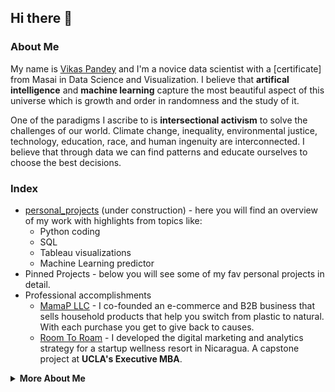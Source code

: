 <!---
vikasomnp/vikasomnp is a ✨ special ✨ repository because its `README.md` (this file) appears on your GitHub profile.
You can click the Preview link to take a look at your changes.
--->
## Hi there 👋 

<!-- <summary><strong>About Me</strong></summary> -->
### About Me

My name is [Vikas Pandey](https://www.linkedin.com/in/vikasomnp) and I'm a novice data scientist with a [certificate] from Masai in Data Science and Visualization. I believe that <strong>artifical intelligence</strong> and <strong>machine learning</strong> capture the most beautiful aspect of this universe which is growth and order in randomness and the study of it.

One of the paradigms I ascribe to is <strong>intersectional activism</strong> to solve the challenges of our world. Climate change, inequality, environmental justice, technology, education, race, and human ingenuity are interconnected. I believe that through data we can find patterns and educate ourselves to choose the best decisions. 

<!-- <summary><strong>Index</strong></summary> -->
### Index

- [personal_projects](https://github.com/jaysueno/personal_projects) (under construction) - here you will find an overview of my work with highlights from topics like:
    - Python coding
    - SQL
    - Tableau visualizations
    - Machine Learning predictor
- Pinned Projects - below you will see some of my fav personal projects in detail. 
- Professional accomplishments
    - [MamaP LLC](https://mamap.life) - I co-founded an e-commerce and B2B business that sells household products that help you switch from plastic to natural. With each purchase you get to give back to causes.
    - [Room To Roam](https://www.room-roam.com) - I developed the digital marketing and analytics strategy for a startup wellness resort in Nicaragua. A capstone project at <strong>UCLA's Executive MBA</strong>.


<details>
    
<summary><strong>More About Me</strong></summary>


- 🔭 I’m currently applying to jobs in Data Science, Machine Learning, Data Analytics, and Project Management. If you are looking for a hardworking team member, look no further!
- 🌱 I’m currently enrolled in Data Analysis/Science course from Masai.
- 💬 Ask me about intersectional activism
- 📫 How to reach me: www.linkedin.com/in/vikasomnp
- 😄 Pronouns: he/him
- ⚡  
</details>
